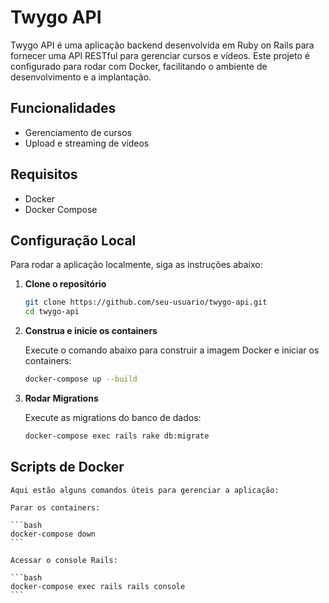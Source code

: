 # Twygo API

Twygo API é uma aplicação backend desenvolvida em Ruby on Rails para fornecer uma API RESTful para gerenciar cursos e vídeos. Este projeto é configurado para rodar com Docker, facilitando o ambiente de desenvolvimento e a implantação.

## Funcionalidades

- Gerenciamento de cursos
- Upload e streaming de vídeos

## Requisitos

- Docker
- Docker Compose

## Configuração Local

Para rodar a aplicação localmente, siga as instruções abaixo:

1. **Clone o repositório**

   ```bash
   git clone https://github.com/seu-usuario/twygo-api.git
   cd twygo-api

   ```

2. **Construa e inicie os containers**

   Execute o comando abaixo para construir a imagem Docker e iniciar os containers:

   ```bash
   docker-compose up --build

   ```

3. **Rodar Migrations**

   Execute as migrations do banco de dados:

   ```bash
   docker-compose exec rails rake db:migrate
   ```

## Scripts de Docker

    Aqui estão alguns comandos úteis para gerenciar a aplicação:

    Parar os containers:

    ```bash
    docker-compose down
    ```

    Acessar o console Rails:

    ```bash
    docker-compose exec rails rails console
    ```

